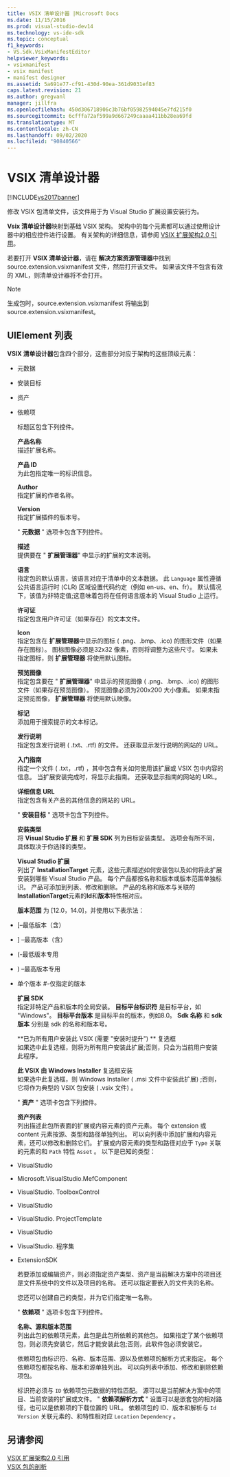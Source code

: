```yaml
---
title: VSIX 清单设计器 |Microsoft Docs
ms.date: 11/15/2016
ms.prod: visual-studio-dev14
ms.technology: vs-ide-sdk
ms.topic: conceptual
f1_keywords:
- VS.Sdk.VsixManifestEditor
helpviewer_keywords:
- vsixmanifest
- vsix manifest
- manifest designer
ms.assetid: 5a691e77-cf91-430d-90ea-361d9031ef83
caps.latest.revision: 21
ms.author: gregvanl
manager: jillfra
ms.openlocfilehash: 450d306718906c3b76bf05982594045e7fd215f0
ms.sourcegitcommit: 6cfffa72af599a9d667249caaaa411bb28ea69fd
ms.translationtype: MT
ms.contentlocale: zh-CN
ms.lasthandoff: 09/02/2020
ms.locfileid: "90840566"
---
```

# <a name="vsix-manifest-designer"></a>VSIX 清单设计器
[!INCLUDE[vs2017banner](../includes/vs2017banner.md)]

修改 VSIX 包清单文件，该文件用于为 Visual Studio 扩展设置安装行为。  
  
 **Vsix 清单设计器**映射到基础 VSIX 架构。 架构中的每个元素都可以通过使用设计器中的相应控件进行设置。 有关架构的详细信息，请参阅 [VSIX 扩展架构2.0 引用](../extensibility/vsix-extension-schema-2-0-reference.md)。  
  
 若要打开 **VSIX 清单设计器**，请在 **解决方案资源管理器**中找到 source.extension.vsixmanifest 文件，然后打开该文件。 如果该文件不包含有效的 XML，则清单设计器将不会打开。  
  
> [!NOTE]
> 生成包时，source.extension.vsixmanifest 将输出到 source.extension.vsixmanifest。  
  
## <a name="uielement-list"></a>UIElement 列表  
 **VSIX 清单设计器**包含四个部分，这些部分对应于架构的这些顶级元素：  
  
- 元数据  
  
- 安装目标  
  
- 资产  
  
- 依赖项  
  
  标题区包含下列控件。  
  
  **产品名称**  
  描述扩展名称。  
  
  **产品 ID**  
  为此包指定唯一的标识信息。  
  
  **Author**  
  指定扩展的作者名称。  
  
  **Version**  
  指定扩展插件的版本号。  
  
  " **元数据** " 选项卡包含下列控件。  
  
  **描述**  
  提供要在 " **扩展管理器**" 中显示的扩展的文本说明。  
  
  **语言**  
  指定包的默认语言，该语言对应于清单中的文本数据。 此 `Language` 属性遵循公共语言运行时 (CLR) 区域设置代码约定（例如 en-us、en、fr）。 默认情况下，该值为非特定值;这意味着包将在任何语言版本的 Visual Studio 上运行。  
  
  **许可证**  
  指定包含用户许可证（如果存在）的文本文件。  
  
  **Icon**  
  指定包含在 **扩展管理器**中显示的图标 ( .png、.bmp、.ico) 的图形文件（如果存在图标）。 图标图像必须是32x32 像素，否则将调整为这些尺寸。 如果未指定图标，则 **扩展管理器** 将使用默认图标。  
  
  **预览图像**  
  指定包含要在 " **扩展管理器**" 中显示的预览图像 ( .png、.bmp、.ico) 的图形文件（如果存在预览图像）。 预览图像必须为200x200 大小像素。 如果未指定预览图像， **扩展管理器** 将使用默认映像。  
  
  **标记**  
  添加用于搜索提示的文本标记。  
  
  **发行说明**  
  指定包含发行说明 ( .txt、.rtf) 的文件。 还获取显示发行说明的网站的 URL。  
  
  **入门指南**  
  指定一个文件 ( .txt，.rtf) ，其中包含有关如何使用该扩展或 VSIX 包中内容的信息。 当扩展安装完成时，将显示此指南。 还获取显示指南的网站的 URL。  
  
  **详细信息 URL**  
  指定包含有关产品的其他信息的网站的 URL。  
  
  " **安装目标** " 选项卡包含下列控件。  
  
  **安装类型**  
  将 **Visual Studio 扩展** 和 **扩展 SDK** 列为目标安装类型。 选项会有所不同，具体取决于你选择的类型。  
  
  **Visual Studio 扩展**  
  列出了 **InstallationTarget** 元素，这些元素描述如何安装包以及如何将此扩展安装到哪些 Visual Studio 产品。 每个产品都按名称和版本或版本范围单独标识。  产品可添加到列表、修改和删除。 产品的名称和版本与关联的**InstallationTarget**元素的**Id**和**版本**特性相对应。  
  
  **版本范围** 为 [12.0，14.0]，并使用以下表示法：  
  
- [–最低版本（含）  
  
- ] –最高版本（含）  
  
-  (-最低版本专用  
  
- ) –最高版本专用  
  
- 单个版本 #-仅指定的版本  
  
  **扩展 SDK**  
  指定非特定产品和版本的全局安装。 **目标平台标识符** 是目标平台，如 "Windows"。 **目标平台版本** 是目标平台的版本，例如8.0。 **Sdk 名称** 和 **sdk 版本** 分别是 sdk 的名称和版本号。  
  
  **已为所有用户安装此 VSIX (需要 "安装时提升") ** 复选框  
  如果选中此复选框，则将为所有用户安装此扩展;否则，只会为当前用户安装此程序。  
  
  **此 VSIX 由 Windows Installer** 复选框安装  
  如果选中此复选框，则 Windows Installer ( .msi 文件中安装此扩展) ;否则，它将作为典型的 VSIX 包安装 ( .vsix 文件) 。  
  
  " **资产** " 选项卡包含下列控件。  
  
  **资产列表**  
  列出描述此包所表面的扩展或内容元素的资产元素。 每个 extension 或 content 元素按源、类型和路径单独列出。 可以向列表中添加扩展和内容元素，还可以修改和删除它们。 扩展或内容元素的类型和路径对应于 `Type` 关联的元素的和 `Path` 特性 `Asset` 。 以下是已知的类型：  
  
- VisualStudio  
  
- Microsoft.VisualStudio.MefComponent  
  
- VisualStudio. ToolboxControl  
  
- VisualStudio  
  
- VisualStudio. ProjectTemplate  
  
- VisualStudio  
  
- VisualStudio. 程序集  
  
- ExtensionSDK  
  
  若要添加或编辑资产，则必须指定资产类型、资产是当前解决方案中的项目还是文件系统中的文件以及项目的名称。 还可以指定要嵌入的文件夹的名称。  
  
  您还可以创建自己的类型，并为它们指定唯一名称。  
  
  " **依赖项** " 选项卡包含下列控件。  
  
  **名称、源和版本范围**  
  列出此包的依赖项元素，此包是此包所依赖的其他包。 如果指定了某个依赖项包，则必须先安装它，然后才能安装此包;否则，此软件包必须安装它。  
  
  依赖项包由标识符、名称、版本范围、源以及依赖项的解析方式来指定。 每个依赖项包都按名称、版本和源单独列出。 可以向列表中添加、修改和删除依赖项包。  
  
  标识符必须与 `ID` 依赖项包元数据的特性匹配。 源可以是当前解决方案中的项目、当前安装的扩展或文件。 " **依赖项解析方式** " 设置可以是嵌套包的相对路径，也可以是依赖项的下载位置的 URL。 依赖项包的 ID、版本和解析与 `Id` `Version` 关联元素的、和特性相对应 `Location` `Dependency` 。  
  
## <a name="see-also"></a>另请参阅  
 [VSIX 扩展架构2.0 引用](../extensibility/vsix-extension-schema-2-0-reference.md)   
 [VSIX 包的剖析](../extensibility/anatomy-of-a-vsix-package.md)
